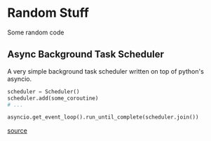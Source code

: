 # Random Stuff
Some random code

## Async Background Task Scheduler
A very simple background task scheduler written on top of python's asyncio.

```python
scheduler = Scheduler()
scheduler.add(some_coroutine)
# ...

asyncio.get_event_loop().run_until_complete(scheduler.join())
```

[source](./scheduler/main.py)
